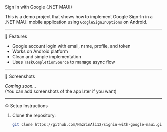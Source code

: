 Sign In with Google (.NET MAUI)

This is a demo project that shows how to implement Google Sign-In in a .NET MAUI mobile application using `GoogleSignInOptions` on Android.

---

🚀 Features

- Google account login with email, name, profile, and token
- Works on Android platform
- Clean and simple implementation
- Uses `TaskCompletionSource` to manage async flow

---

📸 Screenshots

_Coming soon..._  
(You can add screenshots of the app later if you want)

---

 ⚙️ Setup Instructions

1. Clone the repository:
   ```bash
   git clone https://github.com/NazrinAli12/signin-with-google-maui.git
